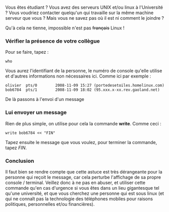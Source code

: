 Vous êtes étudiant ? Vous avez des serveurs UNIX et/ou linux à l'Université ? Vous voudriez contacter quelqu'un qui travaille sur la même machine serveur que vous ? Mais vous ne savez pas où il est ni comment le joindre ?

Qu'à cela ne tienne, impossible n'est pas <strike>français</strike> Linux !

### Vérifier la présence de votre collègue

Pour se faire, tapez : 

    who

Vous aurez l'identifiant de la personne, le numéro de console qu'elle utilise et d'autres informations non nécessaires ici. Comme ici par exemple : 

    olivier  pts/0        2008-11-09 15:27 (portedesetoiles.homelinux.com)
    bob6784  pts/1        2008-11-09 18:02 (95.xxx.x-xx.rev.gaoland.net)

De là passons à l'envoi d'un message

### Lui envoyer un message

Rien de plus simple, on utilise pour cela la commande **write**. Comme ceci : 

    write bob6784 << "FIN"

Tapez ensuite le message que vous voulez, pour terminer la commande, tapez *FIN*.

### Conclusion

Il faut bien se rendre compte que cette astuce est très dérangeante pour la personne qui reçoit le message, car cela perturbe l'affichage de sa propre console / terminal. Veillez donc à ne pas en abuser, et utiliser cette commande qu'en cas d'urgence si vous êtes dans un lieu gigantesque tel qu'une université, et que vous cherchez une personne qui est sous linux (et qui ne connaît pas la technologie des téléphones mobiles pour raisons politiques, personnelles et/ou financières).

